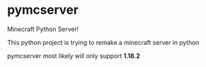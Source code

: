 # pymcserver

Minecraft Python Server!

This python project is trying to remake a minecraft server in python

pymcserver most likely will only support **1.18.2**


